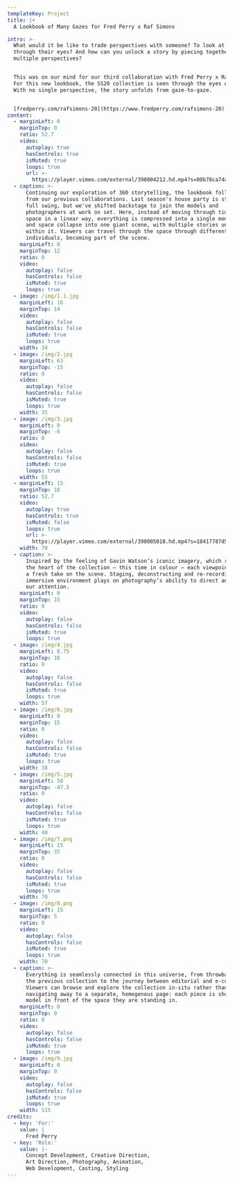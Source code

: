 ```yaml
---
templateKey: Project
title: |+
  A Lookbook of Many Gazes for Fred Perry x Raf Simons

intro: >-
  What would it be like to trade perspectives with someone? To look at the world
  through their eyes? And how can you unlock a story by piecing together
  multiple perspectives? 


  This was on our mind for our third collaboration with Fred Perry x Raf Simons.
  For this new lookbook, the SS20 collection is seen through the eyes of many.
  With no single perspective, the story unfolds from gaze-to-gaze.


  [fredperry.com/rafsimons-20](https://www.fredperry.com/rafsimons-20)
content:
  - marginLeft: 0
    marginTop: 0
    ratio: 52.7
    video:
      autoplay: true
      hasControls: true
      isMuted: true
      loops: true
      url: >-
        https://player.vimeo.com/external/398004212.hd.mp4?s=00b78ca74a165fcbb04ed4c46cd70749b90c3538&profile_id=174
  - caption: >-
      Continuing our exploration of 360 storytelling, the lookbook follows on
      from our previous collaborations. Last season's house party is still in
      full swing, but we've shifted backstage to join the models and
      photographers at work on set. Here, instead of moving through time and
      space in a linear way, everything is compressed into a single moment. Time
      and space collapse into one giant scene, with multiple stories unfolding
      within it. Viewers can travel through the space through different
      individuals, becoming part of the scene.
    marginLeft: 0
    marginTop: 12
    ratio: 0
    video:
      autoplay: false
      hasControls: false
      isMuted: true
      loops: true
  - image: /img/1.1.jpg
    marginLeft: 16
    marginTop: 14
    video:
      autoplay: false
      hasControls: false
      isMuted: true
      loops: true
    width: 34
  - image: /img/2.jpg
    marginLeft: 63
    marginTop: -15
    ratio: 0
    video:
      autoplay: false
      hasControls: false
      isMuted: true
      loops: true
    width: 35
  - image: /img/3.jpg
    marginLeft: 0
    marginTop: -6
    ratio: 0
    video:
      autoplay: false
      hasControls: false
      isMuted: true
      loops: true
    width: 55
  - marginLeft: 15
    marginTop: 18
    ratio: 52.7
    video:
      autoplay: true
      hasControls: true
      isMuted: false
      loops: true
      url: >-
        https://player.vimeo.com/external/398005018.hd.mp4?s=18417787d590d6a66bc58fc04b7517c419152192&profile_id=174
    width: 70
  - caption: >-
      Inspired by the feeling of Gavin Watson’s iconic imagery, which remains at
      the heart of the collection – this time in colour – each viewpoint offers
      a fresh take on the scene. Staging, deconstructing and re-recording, the
      immersive environment plays on photography’s ability to direct and frame
      our attention.
    marginLeft: 0
    marginTop: 15
    ratio: 0
    video:
      autoplay: false
      hasControls: false
      isMuted: true
      loops: true
  - image: /img/4.jpg
    marginLeft: 8.75
    marginTop: 18
    ratio: 0
    video:
      autoplay: false
      hasControls: false
      isMuted: true
      loops: true
    width: 57
  - image: /img/6.jpg
    marginLeft: 0
    marginTop: 15
    ratio: 0
    video:
      autoplay: false
      hasControls: false
      isMuted: true
      loops: true
    width: 38
  - image: /img/5.jpg
    marginLeft: 50
    marginTop: -47.5
    ratio: 0
    video:
      autoplay: false
      hasControls: false
      isMuted: true
      loops: true
    width: 40
  - image: /img/7.png
    marginLeft: 15
    marginTop: 35
    ratio: 0
    video:
      autoplay: false
      hasControls: false
      isMuted: true
      loops: true
    width: 70
  - image: /img/8.png
    marginLeft: 15
    marginTop: 5
    ratio: 0
    video:
      autoplay: false
      hasControls: false
      isMuted: true
      loops: true
    width: 70
  - caption: >-
      Everything is seamlessly connected in this universe, from throwbacks to
      the previous collection to the journey between editorial and e-commerce.
      Viewers can browse and explore the collection in-situ rather than
      navigating away to a separate, homogenous page: each piece is shot on the
      model in front of the space they are standing in.
    marginLeft: 0
    marginTop: 0
    ratio: 0
    video:
      autoplay: false
      hasControls: false
      isMuted: true
      loops: true
  - image: /img/9.jpg
    marginLeft: 0
    marginTop: 9
    video:
      autoplay: false
      hasControls: false
      isMuted: true
      loops: true
    width: 115
credits:
  - key: 'For:'
    value: |
      Fred Perry
  - key: 'Role:'
    value: |-
      Concept Development, Creative Direction, 
      Art Direction, Photography, Animation, 
      Web Development, Casting, Styling
---
```


